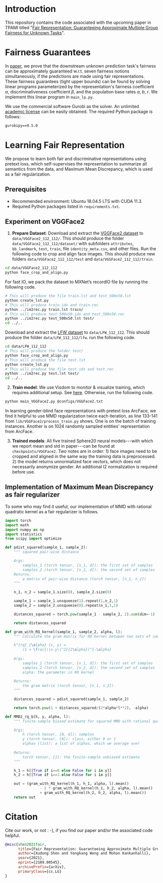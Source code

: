 # Introduction

This repository contains the code associated with the upcoming paper in TPAMI titled "[Fair Representation: Guaranteeing Approximate Multiple Group Fairness for Unknown Tasks](https://arxiv.org/abs/2109.00545)".

# Fairness Guarantees

In [paper](https://arxiv.org/abs/2109.00545), we prove that the downstream unknown prediction task's fairness can be approximately guaranteed w.r.t. seven fairness notions simultaneously, if the predictions are made using fair representations. These fairness guarantees (tight upper bounds) can be found by solving linear programs parameterized by the representation's fairness coefficient $\alpha$, discriminativeness coefficient $\beta$, and the population base rates $a$, $b$, $r$. We implement this linear program in `main_lp.py`.

We use the commercial software Gurobi as the solver. An unlimited [academic license](https://www.gurobi.com/academia/academic-program-and-licenses/) can be easily obtained.  The required Python package is follows:

```txt
gurobipy==9.5.0
```

# Learning Fair Representation

We propose to learn both fair and discriminative representations using pretext loss, which self-supervises the representation to summarize all semantics from the data, and Maximum Mean Discrepancy, which is used as a fair regularization.

## Prerequisites
- Recommended environment: Ubuntu 18.04.5 LTS with CUDA 11.3.
- Required Python packages listed in `requirements.txt`.

## Experiment on VGGFace2
1. **Prepare Dataset**: Download and extract the [VGGFace2 dataset](https://www.robots.ox.ac.uk/~vgg/data/vgg_face2) to `data/VGGFace2_112_112/`. This should produce the folder `data/VGGFace2_112_112/dataset/` with subfolders `attributes`, `bb_landmark`, `test`, `train`, file `identity_meta.csv`, and other files. Run the following code to crop and align face images. This should produce new folders `data/VGGFace2_112_112/test` and `data/VGGFace2_112_112/train`.
```bash
cd data/VGGFace2_112_112
python face_crop_and_align.py
```

For fast IO, we pack the dataset to MXNet’s recordIO file by running the following code. 
```bash
# This will produce the file train.lst and test_500x50.lst
python create_lst.py 
# This will produce train.idx and train.rec
python ../im2rec.py train.lst train/ 
# This will produce test_500x50.idx and test_500x50.rec
python ../im2rec.py test_500x50.lst test/ 
cd ../..
```

Download and extract the [LFW dataset](http://vis-www.cs.umass.edu/lfw/) to `data/LFW_112_112`. This should produce the folder `data/LFW_112_112/lfw`. run the following code.
```bash
cd data/LFW_112_112
# This will produce the folder test/
python face_crop_and_align.py
# This will produce the file test.lst
python create_lst.py
# This will produce the file test.idx and test.rec
python ../im2rec.py test.lst test/
cd ../..
```

2. **Train model**: We use Visdom to monitor & visualize training, which requires additional setup. See [here](https://github.com/fossasia/visdom). Otherwise, run the following code.
```bash 
python main_VGGFace2.py @configs/VGGFace2.txt
```

In learning gender-blind face representations with pretext loss ArcFace, we find it helpful to use MMD regularization twice each iteration, as line 133-141 from `lib/VGGFace2/process_train.py` shows. One is on the batch of training instances. Another is on 1024 randomly sampled entities' representation from ArcFace.

3. **Trained models**: All five trained Sphere20 neural models---with which we report mean and std in paper---can be found at `checkpoints/VGGFace2`. Two notes are in order: 1) face images need to be cropped and aligned in the same way the training data is preprocessed. 2) the model returns unnormalized face vectors, which does not necessarily anonymize gender. An additional l2 normalization is required before use.

## Implementation of Maximum Mean Discrepancy as fair regularizer
To some who may find it useful, our implementation of MMD with rational quadratic kernel as a fair regularizer is follows.
```python
import torch
import math
import numpy as np
import statistics
from scipy import optimize

def pdist_squared(sample_1, sample_2):
    """ squared pair-wise distance

    Args:
        samples_1 (torch tensor, [n_1, d]): the first set of samples
        samples_2 (torch tensor, [n_2, d]): the second set of samples
    Returns:
        a matrix of pair-wise distance (torch tensor, [n_1, n_2])
    """

    n_1, n_2 = sample_1.size(0), sample_2.size(0)

    sample_1 = sample_1.unsqueeze(1).repeat(1,n_2,1)
    sample_2 = sample_2.unsqueeze(0).repeat(n_1,1,1)

    distances_squared = torch.pow(sample_1 - sample_2, 2).sum(dim=-1)

    return distances_squared

def gram_with_RQ_kernel(sample_1, sample_2, alpha, l):
    """ calculate the gram matrix for RQ kernel between two sets of samples

    k^{rq}_{\alpha} (x, y) = 
        (1 + \frac{\|x-y\|^2}{2\alpha})^{-\alpha}
    
    Args:
        samples_1 (torch tensor, [n_1, d]): the first set of samples
        samples_2 (torch tensor, [n_2, d]): the second set of samples
        alpha: the parameter in RQ kernel
    
    Returns:
        the gram matrix (torch tensor, [n_1, n_2])
    """

    distances_squared = pdist_squared(sample_1, sample_2)

    return torch.pow(1 + distances_squared/(2*alpha*l**2), -alpha)

def MMD2_rq_b(h, y, alpha, l):
    """ finite-sample biased estimate for squared MMD with rational quadratic kernel

    Args:
        h (torch tensor, [N, d]): samples
        y (torch tensor, [N]): class, either 0 or 1
        alphas (list): a list of alphas, which we average over
    
    Returns:
        torch tensor, [1]: the finite-sample unbiased estimate
    """

    h_1 = h[[True if i==0 else False for i in y]]
    h_2 = h[[True if i==1 else False for i in y]]

    out = (gram_with_RQ_kernel(h_1, h_1, alpha, l).mean() 
                - 2 * gram_with_RQ_kernel(h_1, h_2, alpha, l).mean() 
                + gram_with_RQ_kernel(h_2, h_2, alpha, l).mean())
    return out
```

# Citation

Cite our work, or not : -), if you find our paper and/or the associated code helpful.
```bibtex
@misc{shen2021fair,
      title={Fair Representation: Guaranteeing Approximate Multiple Group Fairness for Unknown Tasks}, 
      author={Xudong Shen and Yongkang Wong and Mohan Kankanhalli},
      year={2021},
      eprint={2109.00545},
      archivePrefix={arXiv},
      primaryClass={cs.LG}
}
```